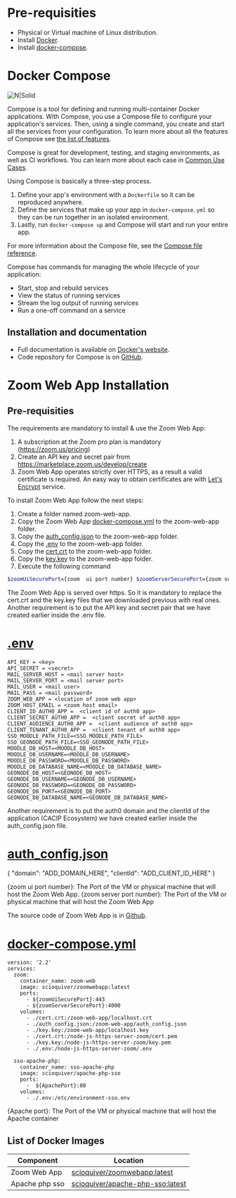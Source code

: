 # Pre-requisities
- Physical or Virtual machine of Linux distribution.
- Install [Docker](https://github.com/docker).
- Install [docker-compose](https://docs.docker.com/get-started/).



# Docker Compose

![N|Solid](https://github.com/docker/compose/raw/master/logo.png?raw=true)

Compose is a tool for defining and running multi-container Docker applications.
With Compose, you use a Compose file to configure your application's services.
Then, using a single command, you create and start all the services
from your configuration. To learn more about all the features of Compose
see [the list of features](https://github.com/docker/docker.github.io/blob/master/compose/overview.md#features).

Compose is great for development, testing, and staging environments, as well as
CI workflows. You can learn more about each case in
[Common Use Cases](https://github.com/docker/docker.github.io/blob/master/compose/overview.md#common-use-cases).

Using Compose is basically a three-step process.

1. Define your app's environment with a `Dockerfile` so it can be
reproduced anywhere.
2. Define the services that make up your app in `docker-compose.yml` so
they can be run together in an isolated environment.
3. Lastly, run `docker-compose up` and Compose will start and run your entire app.

For more information about the Compose file, see the
[Compose file reference](https://github.com/docker/docker.github.io/blob/master/compose/compose-file/compose-versioning.md).

Compose has commands for managing the whole lifecycle of your application:

 * Start, stop and rebuild services
 * View the status of running services
 * Stream the log output of running services
 * Run a one-off command on a service

Installation and documentation
------------------------------

- Full documentation is available on [Docker's website](https://docs.docker.com/compose/).
- Code repository for Compose is on [GitHub](https://github.com/docker/compose).

# Zoom Web App Installation

Pre-requisities 
------------------------------

The requirements are mandatory to install & use the Zoom Web App:

1. A subscription at the Zoom pro plan is mandatory (https://zoom.us/pricing)
2. Create an API key and secret pair from https://marketplace.zoom.us/develop/create
3. Zoom Web App operates strictly over HTTPS, as a result a valid certificate is required. An easy way to obtain certificates are with [Let's Encrypt](https://letsencrypt.org/) service.

To install Zoom Web App follow the next steps:
1. Create a folder named zoom-web-app.
2. Copy the Zoom Web App [docker-compose.yml](https://github.com/SCiO-systems/zoom-web-app/blob/master/docker-compose.yml) to the zoom-web-app folder.
4. Copy the  [auth_config.json](https://github.com/SCiO-systems/zoom-web-app/blob/master/auth_config.json) to the zoom-web-app folder.
5. Copy the  [.env](https://github.com/SCiO-systems/zoom-web-app/blob/master/.env) to the zoom-web-app folder.
6. Copy the  [cert.crt](https://github.com/SCiO-systems/zoom-web-app/blob/master/cert.crt) to the zoom-web-app folder.
7. Copy the  [key.key](https://github.com/SCiO-systems/zoom-web-app/blob/master/key.key) to the zoom-web-app folder.
8. Execute the following command

```sh
$zoomUiSecurePort={zoom  ui port number} $zoomServerSecurePort={zoom server port number} docker-compose {docker-compose.yml path} up &&  docker  exec  zoom-web sh start.sh 
```

The Zoom Web App is served over https. So it is mandatory to replace the cert.crt and the key.key files that we downloaded previous with real ones.
Another requirement is to put the API key and secret pair that we have created earlier inside the .env file.

# [.env](https://github.com/SCiO-systems/zoom-web-app/blob/master/.env)
    API_KEY = <key>
    API_SECRET = <secret>
    MAIL_SERVER_HOST = <mail server host>
    MAIL_SERVER_PORT = <mail server port>
    MAIL_USER = <mail user>
    MAIL_PASS = <mail password>
    ZOOM_WEB_APP = <location of zoom web app>
    ZOOM_HOST_EMAIL = <zoom host email>
    CLIENT_ID_AUTH0_APP =  <client id of auth0 app>
    CLIENT_SECRET_AUTH0_APP =  <client secret of auth0 app>
    CLIENT_AUDIENCE_AUTH0_APP =  <client audience of auth0 app>
    CLIENT_TENANT_AUTH0_APP =  <client tenant of auth0 app>
    SSO_MOODLE_PATH_FILE=<SSO_MOODLE_PATH_FILE>
    SSO_GEONODE_PATH_FILE=<SSO_GEONODE_PATH_FILE>
    MOODLE_DB_HOST=<MOODLE_DB_HOST>
    MOODLE_DB_USERNAME=<MOODLE_DB_USERNAME>
    MOODLE_DB_PASSWORD=<MOODLE_DB_PASSWORD>
    MOODLE_DB_DATABASE_NAME=<MOODLE_DB_DATABASE_NAME>
    GEONODE_DB_HOST=<GEONODE_DB_HOST>
    GEONODE_DB_USERNAME=<GEONODE_DB_USERNAME>
    GEONODE_DB_PASSWORD=<GEONODE_DB_PASSWORD>
    GEONODE_DB_PORT=<GEONODE_DB_PORT>
    GEONODE_DB_DATABASE_NAME=<GEONODE_DB_DATABASE_NAME>

Another requirement is to put the auth0 domain and the clientId of the application (CACIP Ecosystem) we have created earlier inside the auth_config.json file.

# [auth_config.json](https://github.com/SCiO-systems/zoom-web-app/blob/master/auth_config.json)

{
  "domain": "ADD_DOMAIN_HERE",
  "clientId": "ADD_CLIENT_ID_HERE"
}


 {zoom  ui port number}: The Port of the VM or physical machine that will host the Zoom Web App.
 {zoom server port number}: The Port of the VM or physical machine that will host the Zoom Web App

The source code of Zoom Web App is in [Github](https://github.com/SCiO-systems/zoom-web-app).

# [docker-compose.yml](https://github.com/SCiO-systems/zoom-web-app/blob/master/docker-compose.yml)

    version: '2.2'
    services:
      zoom:
        container_name: zoom-web
        image: scioquiver/zoomwebapp:latest
        ports:
          - ${zoomUiSecurePort}:443
          - ${zoomServerSecurePort}:4000
        volumes:
          - ./cert.crt:/zoom-web-app/localhost.crt
          - ./auth_config.json:/zoom-web-app/auth_config.json
          - ./key.key:/zoom-web-app/localhost.key
          - ./cert.crt:/node-js-https-server-zoom/cert.pem
          - ./key.key:/node-js-https-server-zoom/key.pem
          - ./.env:/node-js-https-server-zoom/.env

      sso-apache-php:
        container_name: sso-apache-php
        image: scioquiver/apache-php-sso
        ports:
          -  ${ApachePort}:80
        volumes:
          - ./.env:/etc/environment-sso.env

 {Apache port}: The Port of the VM or physical machine that will host the Apache container



List of Docker Images
------------------------------
| Component | Location |
| ------ | ------ |
| Zoom Web App | [ scioquiver/zoomwebapp:latest](https://hub.docker.com/repository/docker/scioquiver/zoomwebapp) |
| Apache php sso | [ scioquiver/apache-php-sso:latest](https://hub.docker.com/repository/docker/scioquiver/apache-php-sso)|

